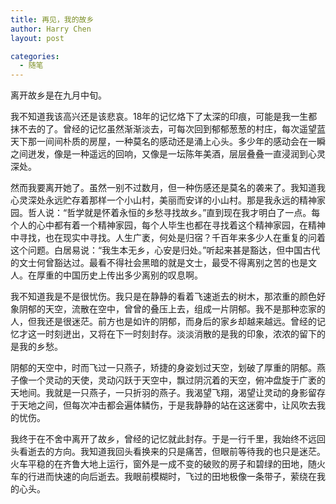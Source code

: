 ```yaml
---
title: 再见，我的故乡
author: Harry Chen
layout: post

categories:
  - 随笔
---
```


  离开故乡是在九月中旬。

  我不知道我该高兴还是该悲哀。18年的记忆烙下了太深的印痕，可能是我一生都抹不去的了。曾经的记忆虽然渐渐淡去，可每次回到郁郁葱葱的村庄，每次遥望蓝天下那一间间朴质的房屋，一种莫名的感动还是涌上心头。多少年的感动会在一瞬之间迸发，像是一种遥远的回响，又像是一坛陈年美酒，层层叠叠一直浸润到心灵深处。

  然而我要离开她了。虽然一别不过数月，但一种伤感还是莫名的袭来了。我知道我心灵深处永远贮存着那样一个小山村，美丽而安详的小山村。那是我永远的精神家园。哲人说：“哲学就是怀着永恒的乡愁寻找故乡。”直到现在我才明白了一点。每个人的心中都有着一个精神家园，每个人毕生也都在寻找着这个精神家园，在精神中寻找，也在现实中寻找。人生广袤，何处是归宿？千百年来多少人在重复的问着这个问题。白居易说：“我生本无乡，心安是归处。”听起来甚是豁达，但中国古代的文士何曾豁达过。最看不得社会黑暗的就是文士，最受不得离别之苦的也是文人。在厚重的中国历史上传出多少离别的叹息啊。

  我不知道我是不是很忧伤。我只是在静静的看着飞速逝去的树木，那浓重的颜色好象阴郁的天空，流散在空中，曾曾的叠压上去，组成一片阴郁。我不是那种恋家的人，但我还是很迷茫。前方也是如许的阴郁，而身后的家乡却越来越远。曾经的记忆才这一时刻迸出，又将在下一时刻封存。淡淡消散的是我的印象，浓浓的留下的是我的乡愁。

  阴郁的天空中，时而飞过一只燕子，矫捷的身姿划过天空，划破了厚重的阴郁。燕子像一个灵动的天使，灵动闪跃于天空中，飘过阴沉着的天空，俯冲盘旋于广袤的天地间。我就是一只燕子，一只折羽的燕子。我渴望飞翔，渴望让灵动的身影留存于天地之间，但每次冲击都会遍体鳞伤，于是我静静的站在这迷雾中，让风吹去我的忧伤。

  我终于在不舍中离开了故乡，曾经的记忆就此封存。于是一行千里，我始终不远回头看逝去的方向。我知道我回头看换来的只是痛苦，但眼前等待我的也只是迷茫。火车平稳的在齐鲁大地上运行，窗外是一成不变的破败的房子和碧绿的田地，随火车的行进而快速的向后逝去。我眼前模糊时，飞过的田地极像一条带子，萦绕在我的心头。
